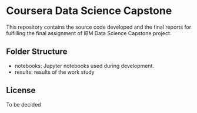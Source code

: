 # Coursera Data Science Capstone

This repository contains the source code developed and the final reports for fulfilling the final assignment of IBM Data Science Capstone project.


## Folder Structure
+ notebooks: Jupyter notebooks used during development.
+ results: results of the work study

## License
To be decided
